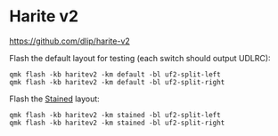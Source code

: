 # Harite v2

<https://github.com/dlip/harite-v2>

Flash the default layout for testing (each switch should output UDLRC):

```
qmk flash -kb haritev2 -km default -bl uf2-split-left
qmk flash -kb haritev2 -km default -bl uf2-split-right
```

Flash the [Stained](./keymaps/stained) layout:

```
qmk flash -kb haritev2 -km stained -bl uf2-split-left
qmk flash -kb haritev2 -km stained -bl uf2-split-right
```
